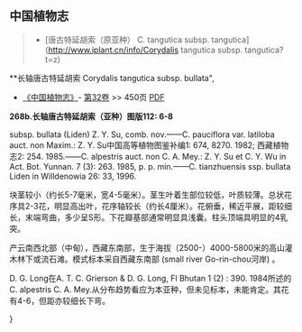 
## 中国植物志

> * [唐古特延胡索（原亚种）  C.  tangutica subsp. tangutica](http://www.iplant.cn/info/Corydalis tangutica subsp. tangutica?t=z)


**长轴唐古特延胡索 Corydalis tangutica subsp. bullata",

* [《中国植物志》](http://www.iplant.cn/frps)- [第32卷](http://www.iplant.cn/frps/vol/32) >> 450页 [PDF](http://www.iplant.cn/frps/pdf/32/450b.pdf)


**268b.长轴唐古特延胡索（亚种）图版112: 6-8**

subsp. bullata (Liden) Z. Y. Su, comb. nov.——C. pauciflora var. latiloba auct. non Maxim.: Z. Y. Su中国高等植物图鉴补编1: 674, 8270. 1982; 西藏植物志2: 254. 1985.——C. alpestris auct. non C. A. Mey.: Z. Y. Su et C. Y. Wu in Act. Bot. Yunnan. 7 (3): 263. 1985, p. p. min.——C. tianzhuensis ssp. bullata Liden in Willdenowia 26: 33, 1996.

块茎较小（约长5-7毫米，宽4-5毫米）。茎生叶着生部位较低，叶质较薄。总状花序具2-3花，明显高出叶，花序轴较长（约长4厘米）。花俯垂，稀近平展，距较细长，末端弯曲，多少呈S形。下花瓣基部通常明显具浅囊。柱头顶端具明显的4乳突。

产云南西北部（中甸），西藏东南部，生于海拔（2500-）4000-5800米的高山灌木林下或流石滩。模式标本采自西藏东南部 (small river Go-rin-chou河岸) 。

D. G. Long在A. T. C. Grierson & D. G. Long, Fl Bhutan 1 (2) : 390. 1984所述的C. alpestris C. A. Mey.从分布趋势看应为本亚种，但未见标本，未能肯定。其花有4-6，但距亦较细长下弯。

}